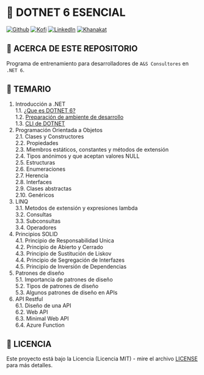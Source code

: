 # 🦄 DOTNET 6 ESENCIAL

[![Github][github-shield]][github-url]
[![Kofi][kofi-shield]][kofi-url]
[![LinkedIn][linkedin-shield]][linkedin-url]
[![Khanakat][khanakat-shield]][khanakat-url]

## 📌 ACERCA DE ESTE REPOSITORIO

Programa de entrenamiento para desarrolladores de `A&S Consultores` en `.NET 6`.

## 📖 TEMARIO

1. Introducción a .NET  
  1.1. [¿Que es DOTNET 6?](dotnet-6-essencial/01_Introduccion/NET6.md)  
  1.2. [Preparación de ambiente de desarrollo](dotnet-6-essencial/01_Introduccion/Preparacion%20de%20ambiente%20NET.md)  
  1.3. [CLI de DOTNET](dotnet-6-essencial/01_Introduccion/CLI-NET6.md)
2. Programación Orientada a Objetos  
  2.1. Clases y Constructores  
  2.2. Propiedades  
  2.3. Miembros estáticos, constantes y métodos de extensión  
  2.4. Tipos anónimos y que aceptan valores NULL  
  2.5. Estructuras  
  2.6. Enumeraciones  
  2.7. Herencia  
  2.8. Interfaces  
  2.9. Clases abstractas  
  2.10. Genéricos
3. LINQ  
  3.1. Metodos de extensión y expresiones lambda  
  3.2. Consultas  
  3.3. Subconsultas  
  3.4. Operadores
4. Principios SOLID  
  4.1. Principio de Responsabilidad Unica  
  4.2. Principio de Abierto y Cerrado  
  4.3. Principio de Sustitución de Liskov  
  4.4. Principio de Segregación de Interfazes  
  4.5. Principio de Inversión de Dependencias
5. Patrones de diseño  
  5.1. Importancia de patrones de diseño  
  5.2. Tipos de patrones de diseño  
  5.3. Algunos patrones de diseño en APIs
6. API Restful  
  6.1. Diseño de una API  
  6.2. Web API  
  6.3. Minimal Web API  
  6.4. Azure Function

## 📄 LICENCIA

Este proyecto está bajo la Licencia (Licencia MIT) - mire el archivo [LICENSE](LICENSE) para más detalles.

<!--- reference style links --->
[github-shield]: https://img.shields.io/badge/-@fernandocalmet-%23181717?style=flat-square&logo=github
[github-url]: https://github.com/fernandocalmet
[kofi-shield]: https://img.shields.io/badge/-@fernandocalmet-%231DA1F2?style=flat-square&logo=kofi&logoColor=ff5f5f
[kofi-url]: https://ko-fi.com/fernandocalmet
[linkedin-shield]: https://img.shields.io/badge/-fernandocalmet-blue?style=flat-square&logo=Linkedin&logoColor=white&link=https://www.linkedin.com/in/fernandocalmet
[linkedin-url]: https://www.linkedin.com/in/fernandocalmet
[khanakat-shield]: https://img.shields.io/badge/khanakat.com-brightgreen?style=flat-square
[khanakat-url]: https://khanakat.com